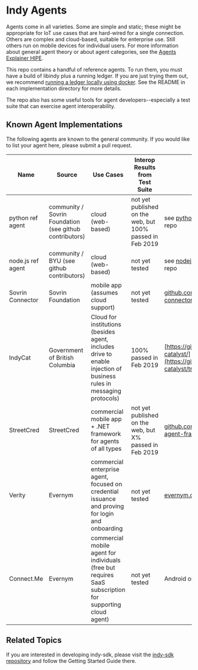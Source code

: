 # Indy Agents

Agents come in all varieties. Some are simple and static; these
might be appropriate for IoT use cases that are hard-wired for
a single connection. Others are complex and cloud-based, suitable
for enterprise use. Still others run on mobile devices for
individual users. For more information about general agent theory
or about agent categories, see the [Agents Explainer HIPE](
https://github.com/hyperledger/indy-hipe/blob/4696f162/text/0002-agents/README.md).

This repo contains a handful of reference agents. To run them,
you must have a build of libindy plus a running ledger.  If you
are just trying them out, we recommend [running a ledger locally
using docker](https://github.com/hyperledger/indy-sdk/blob/master/docs/build-guides/ubuntu-build.md).
See the README in each implementation directory for more
details.

The repo also has some useful tools for agent developers--especially
a test suite that can exercise agent interoperability.

## Known Agent Implementations

The following agents are known to the general community. If you
would like to list your agent here, please submit a pull request.

|Name|Source|Use Cases|Interop Results from Test Suite|More Info|
|----|------|---------|-------------------------------|---------|
|python ref agent|community / Sovrin Foundation (see github contributors)|cloud (web-based)|not yet published on the web, but 100% passed in Feb 2019|see [python/README.md](python/README.md) in this repo|
|node.js ref agent|community / BYU (see github contributors)|cloud (web-based)|not yet tested|see [nodejs/README.md](nodejs/README.md) in this repo|
|Sovrin Connector|Sovrin Foundation|mobile app (assumes cloud support)|not yet tested|[github.com/ sovrin-foundation/ connector-app](https://github.com/sovrin-foundation/connector-app)|
|IndyCat|Government of British Columbia|Cloud for institutions (besides agent, includes drive to enable injection of business rules in messaging protocols)|100% passed in Feb 2019|[https://github.com/bcgov/indy-catalyst/](https://github.com/bcgov/indy-catalyst/tree/master/agent)|
|StreetCred|StreetCred|commercial mobile app + .NET framework for agents of all types|not yet published on the web, but X% passed in Feb 2019|[github.com/ streetcred-id/ agent-framework](https://github.com/streetcred-id/agent-framework)|
|Verity|Evernym|commercial enterprise agent, focused on credential issuance and proving for login and onboarding|not yet tested|[evernym.com](https://evernym.com)|
|Connect.Me|Evernym|commercial mobile agent for individuals (free but requires SaaS subscription for supporting cloud agent)|not yet tested|Android or iOS App Store|

## Related Topics

If you are interested in developing indy-sdk,
please visit the [indy-sdk repository](https://github.com/hyperledger/indy-sdk/)
and follow the Getting Started Guide there.


